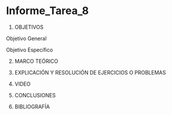 # Informe_Tarea_8

1.	OBJETIVOS

Objetivo General

Objetivo Específico

2.	MARCO TEÓRICO

3.	EXPLICACIÓN Y RESOLUCIÓN DE EJERCICIOS O PROBLEMAS

4.	VIDEO

5.	CONCLUSIONES

6.	BIBLIOGRAFÍA
